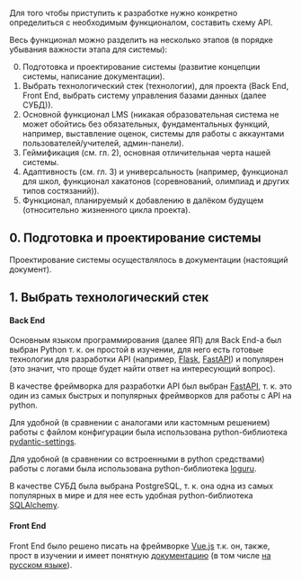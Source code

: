 Для того чтобы приступить к разработке нужно конкретно определиться с необходимым функционалом, составить схему API.

Весь функционал можно разделить на несколько этапов (в порядке убывания важности этапа для системы):

0. Подготовка и проектирование системы (развитие концепции системы, написание документации).
1. Выбрать технологический стек (технологии), для проекта (Back End, Front End, выбрать систему управления базами данных (далее СУБД)).
2. Основной функционал LMS (никакая образовательная система не может обойтись без обязательных, фундаментальных функций, например, выставление оценок, системы для работы с аккаунтами пользователей/учителей, админ-панели).
3. Геймификация (см. гл. 2), основная отличительная черта нашей системы.
4. Адаптивность (см. гл. 3) и универсальность (например, функционал для школ, функционал хакатонов (соревнований, олимпиад и других типов состязаний)).
5. Функционал, планируемый к добавлению в далёком будущем (относительно жизненного цикла проекта).

## 0. Подготовка и проектирование системы

Проектирование системы осуществлялось в документации (настоящий документ).

## 1. Выбрать технологический стек

#### Back End

Основным языком программирования (далее ЯП) для Back End-а был выбран Python т. к. он простой в изучении, для него есть готовые технологии для разработки API (например, [Flask](https://pypi.org/project/flask), [FastAPI](https://pypi.org/project/fastapi)) и популярен (это значит, что проще будет найти ответ на интересующий вопрос).

В качестве фреймворка для разработки API был выбран [FastAPI](https://pypi.org/project/fastapi), т. к. это один из самых быстрых и популярных фреймворков для работы с API на python.

Для удобной (в сравнении с аналогами или кастомным решением) работы с файлом конфигурации была использована python-библиотека [pydantic-settings](https://pypi.org/project/pydantic-settings). 

Для удобной (в сравнении со встроенными в python средствами) работы с логами была использована python-библиотека [loguru](https://pypi.org/project/loguru). 

В качестве СУБД была выбрана PostgreSQL, т. к. она одна из самых популярных в мире и для нее есть удобная python-библиотека [SQLAlchemy](https://pypi.org/project/SQLAlchemy/).

#### Front End

Front End было решено писать на фреймворке [Vue.js](https://vuejs.org/) т.к. он, также, прост в изучении и имеет понятную [документацию](https://vuejs.org/guide/introduction.html) (в том числе [на русском языке](https://ru.vuejs.org/guide/introduction.html)).

